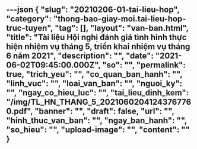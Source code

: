 ---json
{
    "slug": "20210206-01-tai-lieu-hop",
    "category": "thong-bao-giay-moi.tai-lieu-hop-truc-tuyen",
    "tag": [],
    "layout": "van-ban.html",
    "title": "Tài liệu Hội nghị đánh giá tình hình thực hiện nhiệm vụ tháng 5, triển khai nhiệm vụ tháng 6 năm 2021",
    "description": "",
    "date": "2021-06-02T09:45:00.000Z",
    "so": "",
    "permalink": true,
    "trich_yeu": "",
    "co_quan_ban_hanh": "",
    "linh_vuc": "",
    "loai_van_ban": "",
    "nguoi_ky": "",
    "ngay_co_hieu_luc": "",
    "tai_lieu_dinh_kem": "/img/TL_HN_THANG_5_20210602041243767760.pdf",
    "banner": "",
    "draft": false,
    "url": "",
    "hinh_thuc_van_ban": "",
    "ngay_ban_hanh": "",
    "so_hieu": "",
    "upload-image": "",
    "__content__": ""
}
---
